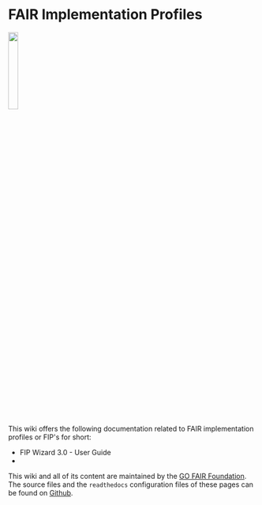 # FAIR Implementation Profiles

<p align="left"><img src="./_static/img/Offical FIP Icon.png" width="20%"></p>

This wiki offers the following documentation related to FAIR implementation profiles or FIP's for short:

- FIP Wizard 3.0 - User Guide
-  

This wiki and all of its content are maintained by the [GO FAIR Foundation](https://www.gofair.foundation/). The source files and the `readthedocs` configuration files of these pages can be found on [Github](https://github.com/gofair-foundation/fip).
